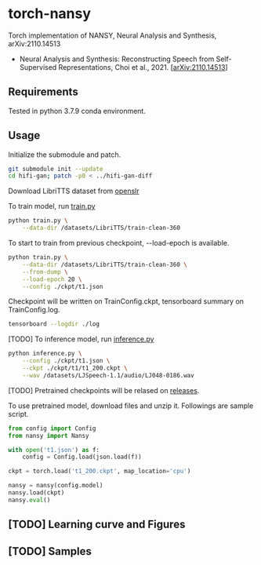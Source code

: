 # torch-nansy
Torch implementation of NANSY, Neural Analysis and Synthesis, arXiv:2110.14513

- Neural Analysis and Synthesis: Reconstructing Speech from Self-Supervised Representations, Choi et al., 2021. [[arXiv:2110.14513](https://arxiv.org/abs/2110.14513)]

## Requirements

Tested in python 3.7.9 conda environment.

## Usage

Initialize the submodule and patch.

```bash
git submodule init --update
cd hifi-gan; patch -p0 < ../hifi-gan-diff
```

Download LibriTTS dataset from [openslr](https://openslr.org/60/)

To train model, run [train.py](./train.py)

```bash
python train.py \
    --data-dir /datasets/LibriTTS/train-clean-360
```

To start to train from previous checkpoint, --load-epoch is available.

```bash
python train.py \
    --data-dir /datasets/LibriTTS/train-clean-360 \
    --from-dump \
    --load-epoch 20 \
    --config ./ckpt/t1.json
```

Checkpoint will be written on TrainConfig.ckpt, tensorboard summary on TrainConfig.log.

```bash
tensorboard --logdir ./log
```

[TODO] To inference model, run [inference.py](./inference.py)

```bash
python inference.py \
    --config ./ckpt/t1.json \
    --ckpt ./ckpt/t1/t1_200.ckpt \
    --wav /datasets/LJSpeech-1.1/audio/LJ048-0186.wav
```

[TODO] Pretrained checkpoints will be relased on [releases](https://github.com/revsic/torch-nansy/releases).

To use pretrained model, download files and unzip it. Followings are sample script.

```py
from config import Config
from nansy import Nansy

with open('t1.json') as f:
    config = Config.load(json.load(f))

ckpt = torch.load('t1_200.ckpt', map_location='cpu')

nansy = nansy(config.model)
nansy.load(ckpt)
nansy.eval()
```

## [TODO] Learning curve and Figures

## [TODO] Samples

